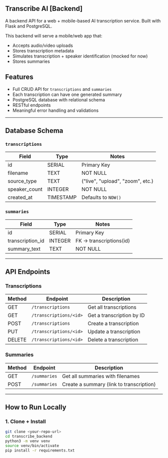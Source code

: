 ## Transcribe AI [Backend]

A backend API for a web + mobile-based AI transcription service.
Built with Flask and PostgreSQL.

This backend will serve a mobile/web app that:
- Accepts audio/video uploads
- Stores transcription metadata
- Simulates transcription + speaker identification (mocked for now)
- Stores summaries

## Features

- Full CRUD API for `transcriptions` and `summaries`
- Each transcription can have one generated summary
- PostgreSQL database with relational schema
- RESTful endpoints
- Meaningful error handling and validations

---

## Database Schema

### `transcriptions`
| Field           | Type     | Notes                           |
|----------------|----------|----------------------------------|
| id             | SERIAL   | Primary Key                      |
| filename       | TEXT     | NOT NULL                         |
| source_type    | TEXT     | ("live", "upload", "zoom", etc.) |
| speaker_count  | INTEGER  | NOT NULL                         |
| created_at     | TIMESTAMP | Defaults to `NOW()`             |

### `summaries`
| Field           | Type     | Notes                       |
|----------------|----------|------------------------------|
| id             | SERIAL   | Primary Key                  |
| transcription_id | INTEGER | FK → transcriptions(id)     |
| summary_text   | TEXT     | NOT NULL                     |

---

## API Endpoints

### Transcriptions
| Method | Endpoint                    | Description                   |
|--------|-----------------------------|-------------------------------|
| GET    | `/transcriptions`           | Get all transcriptions        |
| GET    | `/transcriptions/<id>`      | Get a transcription by ID     |
| POST   | `/transcriptions`           | Create a transcription        |
| PUT    | `/transcriptions/<id>`      | Update a transcription        |
| DELETE | `/transcriptions/<id>`      | Delete a transcription        |

### Summaries
| Method | Endpoint        | Description                              |
|--------|-----------------|------------------------------------------|
| GET    | `/summaries`    | Get all summaries with filenames         |
| POST   | `/summaries`    | Create a summary (link to transcription) |

---

## How to Run Locally

### 1. Clone + Install

```bash
git clone <your-repo-url>
cd transcribe_backend
python3 -m venv venv
source venv/bin/activate
pip install -r requirements.txt